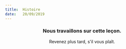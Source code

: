 ```yaml
---
title:  Histoire
date:   20/09/2019
---
```


### <center>Nous travaillons sur cette leçon.</center>
<center>Revenez plus tard, s'il vous plaît.</center>